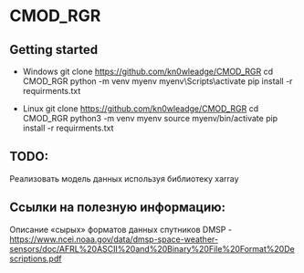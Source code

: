 # CMOD_RGR

## Getting started
- Windows
git clone https://github.com/kn0wleadge/CMOD_RGR
cd CMOD_RGR
python -m venv myenv
myenv\Scripts\activate
pip install -r requirments.txt

- Linux
git clone https://github.com/kn0wleadge/CMOD_RGR
cd CMOD_RGR
python3 -m venv myenv
source myenv/bin/activate
pip install -r requirments.txt



## TODO:
Реализовать модель данных используя библиотеку xarray

## Ссылки на полезную информацию:
Описание «сырых» форматов данных спутников DMSP - https://www.ncei.noaa.gov/data/dmsp-space-weather-sensors/doc/AFRL%20ASCII%20and%20Binary%20File%20Format%20Descriptions.pdf 